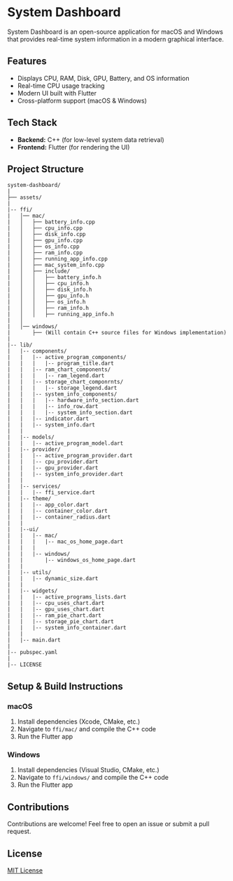 # System Dashboard

System Dashboard is an open-source application for macOS and Windows that provides real-time system information in a modern graphical interface.

## Features
- Displays CPU, RAM, Disk, GPU, Battery, and OS information
- Real-time CPU usage tracking
- Modern UI built with Flutter
- Cross-platform support (macOS & Windows)

## Tech Stack
- **Backend:** C++ (for low-level system data retrieval)
- **Frontend:** Flutter (for rendering the UI)

## Project Structure
```
system-dashboard/
|
├── assets/
|
|-- ffi/
|   │── mac/
|   │   ├── battery_info.cpp
|   │   ├── cpu_info.cpp
|   │   ├── disk_info.cpp
|   │   ├── gpu_info.cpp
|   │   ├── os_info.cpp
|   │   ├── ram_info.cpp
|   │   ├── running_app_info.cpp
|   │   ├── mac_system_info.cpp
|   │   ├── include/
|   │   │   ├── battery_info.h
|   │   │   ├── cpu_info.h
|   │   │   ├── disk_info.h
|   │   │   ├── gpu_info.h
|   │   │   ├── os_info.h
|   │   │   ├── ram_info.h
|   │   │   ├── running_app_info.h
|   │
|   │── windows/
|       ├── (Will contain C++ source files for Windows implementation)
|   
|-- lib/
|   |-- components/
|   |   |-- active_program_components/
|   |   |   |-- program_title.dart
|   |   |-- ram_chart_components/
|   |   |   |-- ram_legend.dart
|   |   |-- storage_chart_componrnts/
|   |   |   |-- storage_legend.dart
|   |   |-- system_info_components/
|   |   |   |-- hardware_info_section.dart
|   |   |   |-- info_row.dart
|   |   |   |-- system_info_section.dart
|   |   |-- indicator.dart
|   |   |-- system_info.dart
|   |
|   |-- models/
|   |   |-- active_program_model.dart
|   |-- provider/
|   |   |-- active_program_provider.dart
|   |   |-- cpu_provider.dart
|   |   |-- gpu_provider.dart
|   |   |-- system_info_provider.dart
|   |
|   |-- services/
|   |   |-- ffi_service.dart
|   |-- theme/
|   |   |-- app_color.dart
|   |   |-- container_color.dart
|   |   |-- container_radius.dart
|   |
|   |--ui/
|   |   |-- mac/
|   |   |   |-- mac_os_home_page.dart
|   |   |
|   |   |-- windows/
|   |       |-- windows_os_home_page.dart
|   |   
|   |-- utils/
|   |   |-- dynamic_size.dart
|   |
|   |-- widgets/
|   |   |-- active_programs_lists.dart
|   |   |-- cpu_uses_chart.dart
|   |   |-- gpu_uses_chart.dart
|   |   |-- ram_pie_chart.dart
|   |   |-- storage_pie_chart.dart
|   |   |-- system_info_container.dart
|   |
|   |-- main.dart
|
|-- pubspec.yaml
|
|-- LICENSE

```

## Setup & Build Instructions
### macOS
1. Install dependencies (Xcode, CMake, etc.)
2. Navigate to `ffi/mac/` and compile the C++ code
3. Run the Flutter app

### Windows
1. Install dependencies (Visual Studio, CMake, etc.)
2. Navigate to `ffi/windows/` and compile the C++ code
3. Run the Flutter app

## Contributions
Contributions are welcome! Feel free to open an issue or submit a pull request.

## License
[MIT License](LICENSE)

